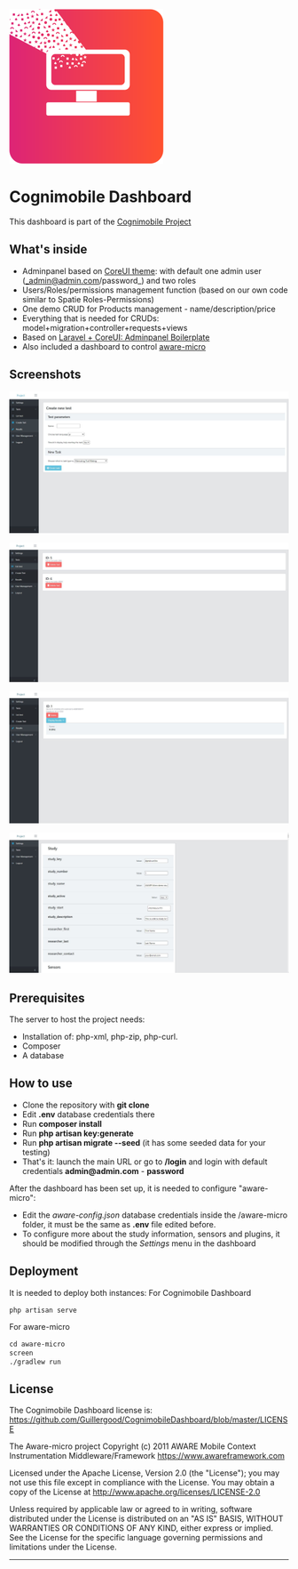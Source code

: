 ![Cognimobile Dashboard](https://github.com/Guillergood/CognimobileDashboard/blob/master/images/Logo%20final.png?raw=true)

# Cognimobile Dashboard

This dashboard is part of the [Cognimobile Project](https://github.com/Guillergood/CogniMobilePlatform)

## What's inside

- Adminpanel based on [CoreUI theme](https://coreui.io/): with default one admin user (_admin@admin.com/password_) and two roles
- Users/Roles/permissions management function (based on our own code similar to Spatie Roles-Permissions)
- One demo CRUD for Products management - name/description/price
- Everything that is needed for CRUDs: model+migration+controller+requests+views
- Based on [Laravel + CoreUI: Adminpanel Boilerplate](https://github.com/LaravelDaily/Laravel-CoreUI-AdminPanel)
- Also included a dashboard to control [aware-micro](https://github.com/denzilferreira/aware-micro)

## Screenshots

![Cognimobile Dashboard screenshot 01](https://github.com/Guillergood/CognimobileDashboard/blob/master/images/1.JPG?raw=true)

![Cognimobile Dashboard screenshot 02](https://github.com/Guillergood/CognimobileDashboard/blob/master/images/2.JPG?raw=true)

![Cognimobile Dashboard screenshot 03](https://github.com/Guillergood/CognimobileDashboard/blob/master/images/3.JPG?raw=true)

![Cognimobile Dashboard screenshot 04](https://github.com/Guillergood/CognimobileDashboard/blob/master/images/4.JPG?raw=true)



## Prerequisites

The server to host the project needs:
- Installation of: php-xml, php-zip, php-curl.
- Composer
- A database

## How to use

- Clone the repository with __git clone__
- Edit __.env__  database credentials there
- Run __composer install__
- Run __php artisan key:generate__
- Run __php artisan migrate --seed__ (it has some seeded data for your testing)
- That's it: launch the main URL or go to __/login__ and login with default credentials __admin@admin.com__ - __password__

After the dashboard has been set up, it is needed to configure "aware-micro":
- Edit the *aware-config.json* database credentials inside the /aware-micro folder, it must be the same as __.env__ file edited before.
- To configure more about the study information, sensors and plugins, it should be modified through the *Settings* menu in the dashboard  

## Deployment
It is needed to deploy both instances:
For Cognimobile Dashboard
```
php artisan serve
```

For aware-micro
```
cd aware-micro
screen
./gradlew run
```
## License

The Cognimobile Dashboard license is:
https://github.com/Guillergood/CognimobileDashboard/blob/master/LICENSE

The Aware-micro project
Copyright (c) 2011 AWARE Mobile Context Instrumentation Middleware/Framework https://www.awareframework.com

Licensed under the Apache License, Version 2.0 (the "License"); you may not use this file except in compliance with the License. You may obtain a copy of the License at http://www.apache.org/licenses/LICENSE-2.0

Unless required by applicable law or agreed to in writing, software distributed under the License is distributed on an "AS IS" BASIS, WITHOUT WARRANTIES OR CONDITIONS OF ANY KIND, either express or implied. See the License for the specific language governing permissions and limitations under the License.

---
